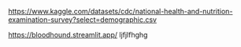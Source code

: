 https://www.kaggle.com/datasets/cdc/national-health-and-nutrition-examination-survey?select=demographic.csv

https://bloodhound.streamlit.app/
ljfjlfhghg